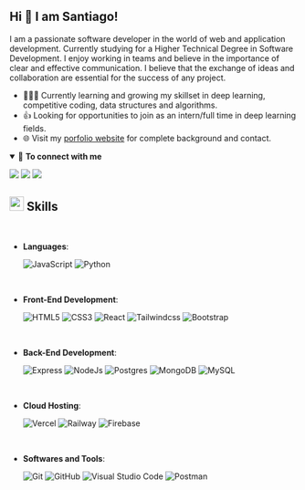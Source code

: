 ## Hi 👋 I am Santiago! 

I am a passionate software developer in the world of web and application development.
Currently studying for a Higher Technical Degree in Software Development.
I enjoy working in teams and believe in the importance of clear and effective communication. I believe that the exchange of ideas and collaboration are essential for the success of any project.

- 👨🏽‍💻 Currently learning and growing my skillset in deep learning, competitive coding, data structures and algorithms.
- 👍 Looking for opportunities to join as an intern/full time in deep learning fields.
- 🌐 Visit my [porfolio website](https://porfolio-murex-eight.vercel.app/) for complete background and contact.

<details open>
<summary>🤝 <b>To connect with me</b></summary>

<p align = "center">
 
[<img src ="https://img.shields.io/badge/portfolio-%23.svg?&style=for-the-badge&logo=&logoColor=white%22">](https://porfolio-murex-eight.vercel.app/)
[<img src="https://img.shields.io/badge/linkedin-%230077B5.svg?&style=for-the-badge&logo=linkedin&logoColor=white" />](https://www.linkedin.com/in/santiago-padilla-800173235/)
[<img src = "https://img.shields.io/badge/instagram-%23E4405F.svg?&style=for-the-badge&logo=instagram&logoColor=white">](https://www.instagram.com/pratikkumar04/)

</p>

</details>

## <img src="https://media2.giphy.com/media/QssGEmpkyEOhBCb7e1/giphy.gif?cid=ecf05e47a0n3gi1bfqntqmob8g9aid1oyj2wr3ds3mg700bl&rid=giphy.gif" width ="25"><b> Skills</b>
<br>

<p align="center">

- **Languages**:
    
    ![JavaScript](https://img.shields.io/badge/JavaScript%20-%23F7DF1E.svg?style=for-the-badge&logo=javascript&logoColor=black)
    ![Python](https://img.shields.io/badge/Python%20-%2314354C.svg?style=for-the-badge&logo=python&logoColor=white)

<br>   
    
- **Front-End Development**:

   ![HTML5](https://img.shields.io/badge/HTML5%20-%23E34F26.svg?style=for-the-badge&logo=html5&logoColor=white)
   ![CSS3](https://img.shields.io/badge/CSS%20-%231572B6.svg?style=for-the-badge&logo=css3&logoColor=white)
   ![React](https://img.shields.io/badge/react%20-1c14bf.svg?style=for-the-badge&logo=react&logoColor=white)
   ![Tailwindcss](https://img.shields.io/badge/Tailwind%20-3589a3.svg?style=for-the-badge&logo=tailwindcss&logoColor=white)
   ![Bootstrap](https://img.shields.io/badge/bootstrap%20-6937d0.svg?style=for-the-badge&logo=bootstrap&logoColor=white)

<br>

- **Back-End Development**:

   ![Express](https://img.shields.io/badge/Express%20-060606.svg?style=for-the-badge&logo=express&logoColor=white)
   ![NodeJs](https://img.shields.io/badge/Node%20-187524.svg?style=for-the-badge&logo=node&logoColor=white)
   ![Postgres](https://img.shields.io/badge/Postgres%20-%231572B6.svg?style=for-the-badge&logo=postgres&logoColor=white)
   ![MongoDB](https://img.shields.io/badge/Mongo%20-2d9a3b.svg?style=for-the-badge&logo=mongodb&logoColor=white)
   ![MySQL](https://img.shields.io/badge/MySQL%20-%231572B6.svg?style=for-the-badge&logo=mysql&logoColor=white)

<br>

- **Cloud Hosting**:

    ![Vercel](https://img.shields.io/badge/Vercel%20-060606.svg?style=for-the-badge&logo=vercel&logoColor=white)
    ![Railway](https://img.shields.io/badge/Railway%20-652f8e.svg?style=for-the-badge&logo=railway&logoColor=white)
    ![Firebase](https://img.shields.io/badge/Firebase%20-dc7a36.svg?style=for-the-badge&logo=firebase&logoColor=white)
    
<br>

- **Softwares and Tools**:

    ![Git](https://img.shields.io/badge/git-%23F05033.svg?style=for-the-badge&logo=git&logoColor=white)
    ![GitHub](https://img.shields.io/badge/github-%23121011.svg?style=for-the-badge&logo=github&logoColor=white)
    ![Visual Studio Code](https://img.shields.io/badge/Visual%20Studio%20Code-0078d7.svg?style=for-the-badge&logo=visual-studio-code&logoColor=white)
    ![Postman](https://img.shields.io/badge/postman-%23F05033.svg?style=for-the-badge&logo=postman&logoColor=white)

<br>

</p>
